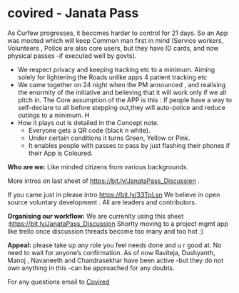 # covired - Janata Pass
As Curfew progresses, it becomes harder to control for 21 days. So an App was mooted which will keep Common man first in mind (Service workers, Volunteers , Police are also core users, but they have ID cards, and now physical passes -if executed well by govts).

- We respect privacy and keeping tracking etc to a minimum. Aiming solely for lightening the Roads unlike apps 4 patient tracking etc 
- We came together on 24 night when the PM announced , and realising the enormity of the initiative and believing that it will work only  if we all pitch in.  The Core assumption of the APP is this :   If people have a way to self-declare to all before stepping out,they will auto-police and reduce outings to a minimum.       H
- How it plays out is detailed in the Concept note.  
    - Everyone gets a QR code (black n white). 
    - Under certain conditions it turns Green, Yellow or Pink.  
    - It enables people with passes to pass by just flashing their phones if their App is Coloured.    

**Who are we:**
Like minded citizens  from various backgrounds.   

More intros on last sheet of  https://bit.ly/JanataPass_Discussion  . 

If you came just in please intro  https://bit.ly/33TpLsn  We believe in open source voluntary development . All are leaders and contributors.    

**Organising our workflow:**
We are currenlty using this sheet :https://bit.ly/JanataPass_Discussion   Shorlty moving to a project mgmt app like trello once discussion threads become too many and too hot :)    

**Appeal:**
please take up any role you feel needs done and u r good at. No need to wait for anyone’s confirmation.  As of now Raviteja, Dushyanth, Manoj , Navaneeth and Chandrasekhar have been active -but they do not own anything in this -can be approached for any doubts.

For any questions email to [Covired](covired.janatapass@gmail.com)
